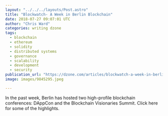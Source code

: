 ```yaml
---
layout: "../../../layouts/Post.astro"
title: "Blockwatch- A Week in Berlin Blockchain"
date: 2018-07-27 09:07:01 UTC
author: "Chris Ward"
categories: writing dzone
tags:
  - blockchain
  - ethereum
  - solidity
  - distributed systems
  - governance
  - scalability
  - development
  - security
publication_url: "https://dzone.com/articles/blockwatch-a-week-in-berlin-blockchain"
image: images/9845295.jpeg

---
```

In the past week, Berlin has hosted two high-profile blockchain conferences: DAppCon and the Blockchain Visionaries Summit. Click here for some of the highlights.


